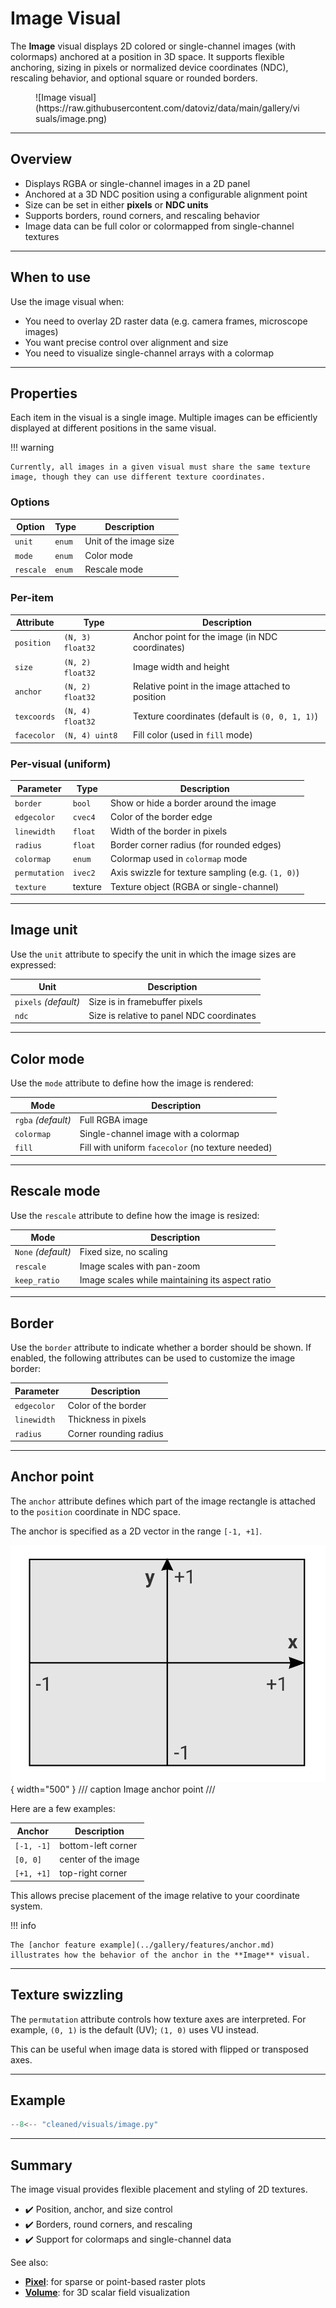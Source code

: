 # Image Visual

The **Image** visual displays 2D colored or single-channel images (with colormaps) anchored at a position in 3D space. It supports flexible anchoring, sizing in pixels or normalized device coordinates (NDC), rescaling behavior, and optional square or rounded borders.

<figure markdown="span">
![Image visual](https://raw.githubusercontent.com/datoviz/data/main/gallery/visuals/image.png)
</figure>

---

## Overview

- Displays RGBA or single-channel images in a 2D panel
- Anchored at a 3D NDC position using a configurable alignment point
- Size can be set in either **pixels** or **NDC units**
- Supports borders, round corners, and rescaling behavior
- Image data can be full color or colormapped from single-channel textures

---

## When to use

Use the image visual when:

- You need to overlay 2D raster data (e.g. camera frames, microscope images)
- You want precise control over alignment and size
- You need to visualize single-channel arrays with a colormap

---

## Properties

Each item in the visual is a single image. Multiple images can be efficiently displayed at different positions in the same visual.

!!! warning

    Currently, all images in a given visual must share the same texture image, though they can use different texture coordinates.

### Options

| Option        | Type     | Description                                        |
|---------------|----------|----------------------------------------------------|
| `unit`        | `enum`   | Unit of the image size                             |
| `mode`        | `enum`   | Color mode                                         |
| `rescale`     | `enum`   | Rescale mode                                       |

### Per-item

| Attribute     | Type                 | Description                                      |
|---------------|----------------------|--------------------------------------------------|
| `position`    | `(N, 3) float32`     | Anchor point for the image (in NDC coordinates) |
| `size`        | `(N, 2) float32`     | Image width and height                          |
| `anchor`      | `(N, 2) float32`     | Relative point in the image attached to position |
| `texcoords`   | `(N, 4) float32`     | Texture coordinates (default is `(0, 0, 1, 1)`)  |
| `facecolor`   | `(N, 4) uint8`       | Fill color (used in `fill` mode)                |

### Per-visual (uniform)

| Parameter     | Type     | Description                                        |
|---------------|----------|----------------------------------------------------|
| `border`      | `bool`   | Show or hide a border around the image             |
| `edgecolor`   | `cvec4`  | Color of the border edge                           |
| `linewidth`   | `float`  | Width of the border in pixels                      |
| `radius`      | `float`  | Border corner radius (for rounded edges)           |
| `colormap`    | `enum`   | Colormap used in `colormap` mode                   |
| `permutation` | `ivec2`  | Axis swizzle for texture sampling (e.g. `(1, 0)`)  |
| `texture`     | texture  | Texture object (RGBA or single-channel)            |

---

## Image unit

Use the `unit` attribute to specify the unit in which the image sizes are expressed:

| Unit    | Description                                |
|---------|--------------------------------------------|
| `pixels` *(default)* | Size is in framebuffer pixels |
| `ndc`    | Size is relative to panel NDC coordinates |

---

## Color mode

Use the `mode` attribute to define how the image is rendered:

| Mode       | Description                                      |
|------------|--------------------------------------------------|
| `rgba` *(default)* | Full RGBA image                         |
| `colormap` | Single-channel image with a colormap            |
| `fill`     | Fill with uniform `facecolor` (no texture needed) |

---

## Rescale mode

Use the `rescale` attribute to define how the image is resized:

| Mode         | Description                                     |
|--------------|-------------------------------------------------|
| `None` *(default)* | Fixed size, no scaling                    |
| `rescale`    | Image scales with pan-zoom                      |
| `keep_ratio` | Image scales while maintaining its aspect ratio |

---

## Border

Use the `border` attribute to indicate whether a border should be shown. If enabled, the following attributes can be used to customize the image border:

| Parameter   | Description                                   |
|-------------|-----------------------------------------------|
| `edgecolor` | Color of the border                           |
| `linewidth` | Thickness in pixels                           |
| `radius`    | Corner rounding radius                        |

---

## Anchor point

The `anchor` attribute defines which part of the image rectangle is attached to the `position` coordinate in NDC space.

The anchor is specified as a 2D vector in the range `[-1, +1]`.

![Image title](../images/anchor.svg){ width="500" }
/// caption
Image anchor point
///

Here are a few examples:

| Anchor     | Description          |
|------------|----------------------|
| `[-1, -1]` | bottom-left corner   |
| `[0, 0]`   | center of the image  |
| `[+1, +1]` | top-right corner     |

This allows precise placement of the image relative to your coordinate system.

!!! info

    The [anchor feature example](../gallery/features/anchor.md) illustrates how the behavior of the anchor in the **Image** visual.

---

## Texture swizzling

The `permutation` attribute controls how texture axes are interpreted.
For example, `(0, 1)` is the default (UV); `(1, 0)` uses VU instead.

This can be useful when image data is stored with flipped or transposed axes.

---

## Example

```python
--8<-- "cleaned/visuals/image.py"
```

---

## Summary

The image visual provides flexible placement and styling of 2D textures.

* ✔️ Position, anchor, and size control
* ✔️ Borders, round corners, and rescaling
* ✔️ Support for colormaps and single-channel data

See also:

* [**Pixel**](pixel.md): for sparse or point-based raster plots
* [**Volume**](volume.md): for 3D scalar field visualization
